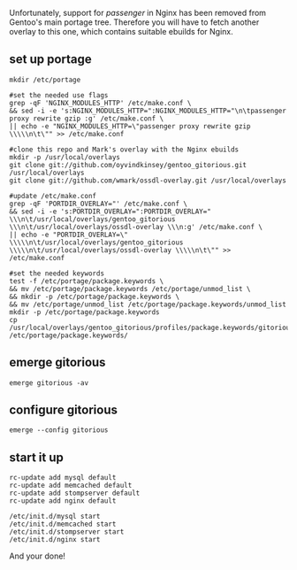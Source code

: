 Unfortunately, support for *passenger* in Nginx has been removed from Gentoo's main portage tree.
Therefore you will have to fetch another overlay to this one, which contains suitable ebuilds for Nginx.

set up portage
-------------
    mkdir /etc/portage

    #set the needed use flags
    grep -qF 'NGINX_MODULES_HTTP' /etc/make.conf \
    && sed -i -e 's:NGINX_MODULES_HTTP=":NGINX_MODULES_HTTP="\n\tpassenger proxy rewrite gzip :g' /etc/make.conf \
    || echo -e "NGINX_MODULES_HTTP=\"passenger proxy rewrite gzip \\\\\n\t\"" >> /etc/make.conf

    #clone this repo and Mark's overlay with the Nginx ebuilds
    mkdir -p /usr/local/overlays
    git clone git://github.com/oyvindkinsey/gentoo_gitorious.git /usr/local/overlays
    git clone git://github.com/wmark/ossdl-overlay.git /usr/local/overlays

    #update /etc/make.conf
    grep -qF 'PORTDIR_OVERLAY="' /etc/make.conf \
    && sed -i -e 's:PORTDIR_OVERLAY=":PORTDIR_OVERLAY=" \\\n\t/usr/local/overlays/gentoo_gitorious \\\n\t/usr/local/overlays/ossdl-overlay \\\n:g' /etc/make.conf \
    || echo -e "PORTDIR_OVERLAY=\" \\\\\n\t/usr/local/overlays/gentoo_gitorious \\\\\n\t/usr/local/overlays/ossdl-overlay \\\\\n\t\"" >> /etc/make.conf

    #set the needed keywords
    test -f /etc/portage/package.keywords \
    && mv /etc/portage/package.keywords /etc/portage/unmod_list \
    && mkdir -p /etc/portage/package.keywords \
    && mv /etc/portage/unmod_list /etc/portage/package.keywords/unmod_list
    mkdir -p /etc/portage/package.keywords
    cp /usr/local/overlays/gentoo_gitorious/profiles/package.keywords/gitorious.keywords /etc/portage/package.keywords/

emerge gitorious
----------------
    emerge gitorious -av

configure gitorious
------------------
    emerge --config gitorious

start it up
-----------
    
    rc-update add mysql default
    rc-update add memcached default
    rc-update add stompserver default
    rc-update add nginx default

    /etc/init.d/mysql start
    /etc/init.d/memcached start
    /etc/init.d/stompserver start
    /etc/init.d/nginx start


And your done!
